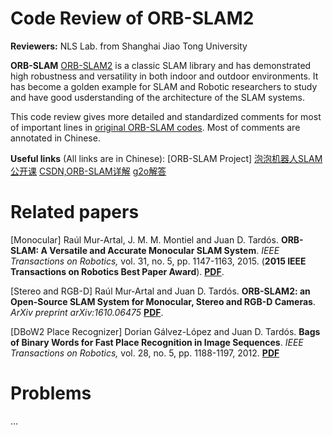 # Code Review of ORB-SLAM2
**Reviewers:** NLS Lab. from Shanghai Jiao Tong University

**ORB-SLAM**
[ORB-SLAM2](http://webdiis.unizar.es/~raulmur/orbslam/) is a classic SLAM library and has demonstrated high robustness and versatility in both indoor and outdoor environments. It has become a golden example for SLAM and Robotic researchers to study and have good usderstanding of the architecture of the SLAM systems.

This code review gives more detailed and standardized comments for most of important lines in [original ORB-SLAM codes](https://github.com/raulmur/ORB_SLAM2). Most of comments are annotated in Chinese.

**Useful links** (All links are in Chinese):
[ORB-SLAM Project] 
[泡泡机器人SLAM公开课](http://rosclub.cn/post-505.html)
[CSDN,ORB-SLAM详解](http://blog.csdn.net/u010128736/article/details/53157605)
[g2o解答](http://rosclub.cn/post-245.html)


# Related papers
[Monocular] Raúl Mur-Artal, J. M. M. Montiel and Juan D. Tardós. **ORB-SLAM: A Versatile and Accurate Monocular SLAM System**. *IEEE Transactions on Robotics,* vol. 31, no. 5, pp. 1147-1163, 2015. (**2015 IEEE Transactions on Robotics Best Paper Award**). **[PDF](http://webdiis.unizar.es/~raulmur/MurMontielTardosTRO15.pdf)**.

[Stereo and RGB-D] Raúl Mur-Artal and Juan D. Tardós. **ORB-SLAM2: an Open-Source SLAM System for Monocular, Stereo and RGB-D Cameras**. *ArXiv preprint arXiv:1610.06475* **[PDF](https://128.84.21.199/pdf/1610.06475.pdf)**.

[DBoW2 Place Recognizer] Dorian Gálvez-López and Juan D. Tardós. **Bags of Binary Words for Fast Place Recognition in Image Sequences**. *IEEE Transactions on Robotics,* vol. 28, no. 5, pp.  1188-1197, 2012. **[PDF](http://doriangalvez.com/php/dl.php?dlp=GalvezTRO12.pdf)**

# Problems
...

